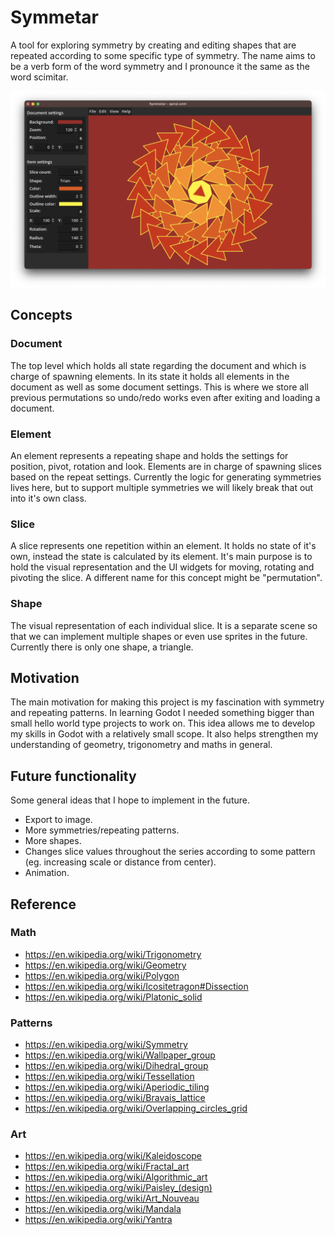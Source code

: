 # Symmetar

A tool for exploring symmetry by creating and editing shapes that are repeated according to some specific type of symmetry. The name aims to be a verb form of the word symmetry and I pronounce it the same as the word scimitar.

![Symmetar screenshot](/screenshot.png)


## Concepts

### Document
The top level which holds all state regarding the document and which is charge of spawning elements. In its state it holds all elements in the document as well as some document settings. This is where we store all previous permutations so undo/redo works even after exiting and loading a document.

### Element
An element represents a repeating shape and holds the settings for position, pivot, rotation and look. Elements are in charge of spawning slices based on the repeat settings. Currently the logic for generating symmetries lives here, but to support multiple symmetries we will likely break that out into it's own class.

### Slice
A slice represents one repetition within an element. It holds no state of it's own, instead the state is calculated by its element. It's main purpose is to hold the visual representation and the UI widgets for moving, rotating and pivoting the slice. A different name for this concept might be "permutation".

### Shape
The visual representation of each individual slice. It is a separate scene so that we can implement multiple shapes or even use sprites in the future. Currently there is only one shape, a triangle.


## Motivation
The main motivation for making this project is my fascination with symmetry and repeating patterns. In learning Godot I needed something bigger than small hello world type projects to work on. This idea allows me to develop my skills in Godot with a relatively small scope. It also helps strengthen my understanding of geometry, trigonometry and maths in general.


## Future functionality
Some general ideas that I hope to implement in the future.

* Export to image.
* More symmetries/repeating patterns.
* More shapes.
* Changes slice values throughout the series according to some pattern (eg. increasing scale or distance from center).
* Animation.


## Reference

### Math
* https://en.wikipedia.org/wiki/Trigonometry
* https://en.wikipedia.org/wiki/Geometry
* https://en.wikipedia.org/wiki/Polygon
* https://en.wikipedia.org/wiki/Icositetragon#Dissection
* https://en.wikipedia.org/wiki/Platonic_solid

### Patterns
* https://en.wikipedia.org/wiki/Symmetry
* https://en.wikipedia.org/wiki/Wallpaper_group
* https://en.wikipedia.org/wiki/Dihedral_group
* https://en.wikipedia.org/wiki/Tessellation
* https://en.wikipedia.org/wiki/Aperiodic_tiling
* https://en.wikipedia.org/wiki/Bravais_lattice
* https://en.wikipedia.org/wiki/Overlapping_circles_grid

### Art
* https://en.wikipedia.org/wiki/Kaleidoscope
* https://en.wikipedia.org/wiki/Fractal_art
* https://en.wikipedia.org/wiki/Algorithmic_art
* https://en.wikipedia.org/wiki/Paisley_(design)
* https://en.wikipedia.org/wiki/Art_Nouveau
* https://en.wikipedia.org/wiki/Mandala
* https://en.wikipedia.org/wiki/Yantra
